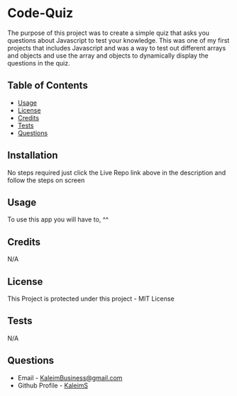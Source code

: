 
  # Code-Quiz
  The purpose of this project was to create a simple quiz that asks you questions about Javascript to test your knowledge. This was one of my first projects that includes Javascript and was a way to test out different arrays and objects and use the array and objects to dynamically display the questions in the quiz.
  ## Table of Contents
  * [Usage](#usage)
  * [License](#license)
  * [Credits](#credits)
  * [Tests](#tests)
  * [Questions](#questions)
  ## Installation
  No steps required just click the Live Repo link above in the description and follow the steps on screen
  ## Usage 
  To use this app you will have to, ^^
  ## Credits
  N/A
  ## License
  This Project is protected under this project - MIT License
  ## Tests
  N/A
  ## Questions
  * Email - KaleimBusiness@gmail.com
  * Github Profile - [KaleimS](https://github.com/KaleimS)
  
